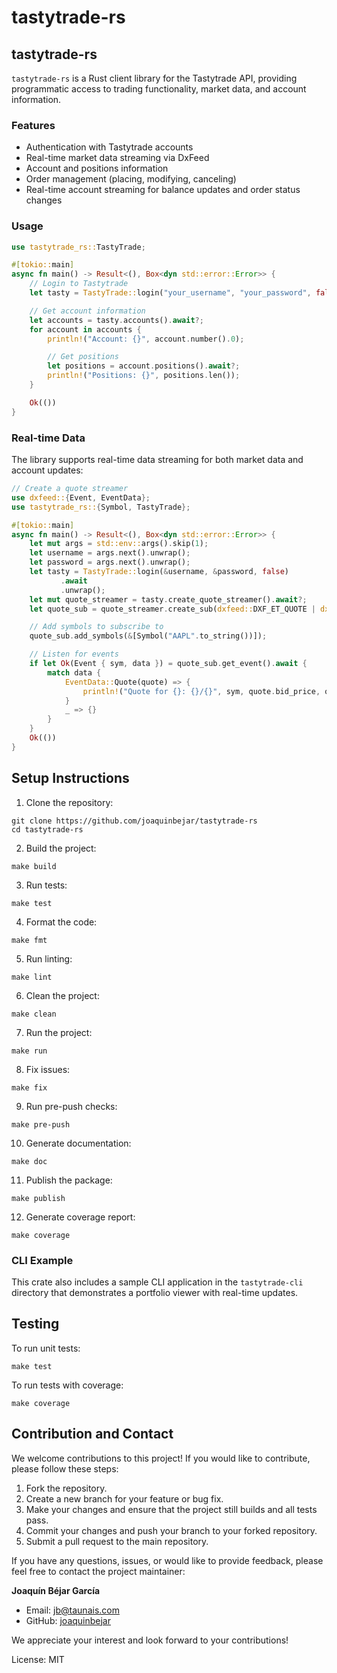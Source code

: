 # tastytrade-rs

## tastytrade-rs

`tastytrade-rs` is a Rust client library for the Tastytrade API, providing programmatic access to
trading functionality, market data, and account information.

### Features

- Authentication with Tastytrade accounts
- Real-time market data streaming via DxFeed
- Account and positions information
- Order management (placing, modifying, canceling)
- Real-time account streaming for balance updates and order status changes

### Usage

```rust
use tastytrade_rs::TastyTrade;

#[tokio::main]
async fn main() -> Result<(), Box<dyn std::error::Error>> {
    // Login to Tastytrade
    let tasty = TastyTrade::login("your_username", "your_password", false).await?;

    // Get account information
    let accounts = tasty.accounts().await?;
    for account in accounts {
        println!("Account: {}", account.number().0);

        // Get positions
        let positions = account.positions().await?;
        println!("Positions: {}", positions.len());
    }

    Ok(())
}
```

### Real-time Data

The library supports real-time data streaming for both market data and account updates:

```rust
// Create a quote streamer
use dxfeed::{Event, EventData};
use tastytrade_rs::{Symbol, TastyTrade};

#[tokio::main]
async fn main() -> Result<(), Box<dyn std::error::Error>> {
    let mut args = std::env::args().skip(1);
    let username = args.next().unwrap();
    let password = args.next().unwrap();
    let tasty = TastyTrade::login(&username, &password, false)
           .await
           .unwrap();
    let mut quote_streamer = tasty.create_quote_streamer().await?;
    let quote_sub = quote_streamer.create_sub(dxfeed::DXF_ET_QUOTE | dxfeed::DXF_ET_GREEKS);

    // Add symbols to subscribe to
    quote_sub.add_symbols(&[Symbol("AAPL".to_string())]);

    // Listen for events
    if let Ok(Event { sym, data }) = quote_sub.get_event().await {
        match data {
            EventData::Quote(quote) => {
                println!("Quote for {}: {}/{}", sym, quote.bid_price, quote.ask_price);
            }
            _ => {}
        }
    }
    Ok(())
}
```

 ## Setup Instructions

 1. Clone the repository:
 ```shell
 git clone https://github.com/joaquinbejar/tastytrade-rs
 cd tastytrade-rs
 ```

 2. Build the project:
 ```shell
 make build
 ```

 3. Run tests:
 ```shell
 make test
 ```

 4. Format the code:
 ```shell
 make fmt
 ```

 5. Run linting:
 ```shell
 make lint
 ```

 6. Clean the project:
 ```shell
 make clean
 ```

 7. Run the project:
 ```shell
 make run
 ```

 8. Fix issues:
 ```shell
 make fix
 ```

 9. Run pre-push checks:
 ```shell
 make pre-push
 ```

 10. Generate documentation:
 ```shell
 make doc
 ```

 11. Publish the package:
 ```shell
 make publish
 ```

 12. Generate coverage report:
 ```shell
 make coverage
 ```


### CLI Example

This crate also includes a sample CLI application in the `tastytrade-cli` directory
that demonstrates a portfolio viewer with real-time updates.

 ## Testing

 To run unit tests:
 ```shell
 make test
 ```

 To run tests with coverage:
 ```shell
 make coverage
 ```

 ## Contribution and Contact

 We welcome contributions to this project! If you would like to contribute, please follow these steps:

 1. Fork the repository.
 2. Create a new branch for your feature or bug fix.
 3. Make your changes and ensure that the project still builds and all tests pass.
 4. Commit your changes and push your branch to your forked repository.
 5. Submit a pull request to the main repository.

 If you have any questions, issues, or would like to provide feedback, please feel free to contact the project maintainer:

 **Joaquín Béjar García**
 - Email: jb@taunais.com
 - GitHub: [joaquinbejar](https://github.com/joaquinbejar)

 We appreciate your interest and look forward to your contributions!


License: MIT
